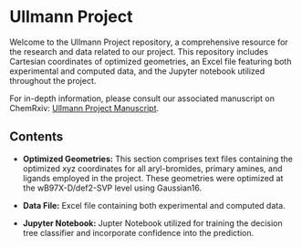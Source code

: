 # Ullmann Project

Welcome to the Ullmann Project repository, a comprehensive resource for the research and data related to our project. This repository includes Cartesian coordinates of optimized geometries, an Excel file featuring both experimental and computed data, and the Jupyter notebook utilized throughout the project.

For in-depth information, please consult our associated manuscript on ChemRxiv: [Ullmann Project Manuscript](https://chemrxiv.org/engage/chemrxiv/article-details/6532eb5cc3693ca993c1ce40).

## Contents

- **Optimized Geometries:** This section comprises text files containing the optimized xyz coordinates for all aryl-bromides, primary amines, and ligands employed in the project. These geometries were optimized at the wB97X-D/def2-SVP level using Gaussian16.

- **Data File:** Excel file containing both experimental and computed data.

- **Jupyter Notebook:** Jupter Notebook utilized for training the decision tree classifier and incorporate confidence into the prediction.
